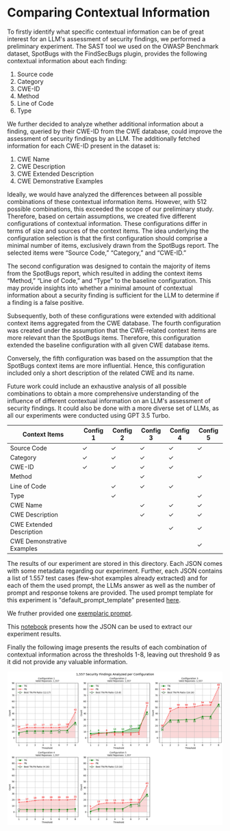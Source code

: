 # Comparing Contextual Information

To firstly identify what specific contextual information can be of great interest for an LLM's assessment of security findings, we performed a preliminary experiment. The SAST tool we used on the OWASP Benchmark dataset, SpotBugs with the FindSecBugs plugin, provides the following contextual information about each finding:

1. Source code
2. Category
3. CWE-ID
4. Method
5. Line of Code
6. Type

We further decided to analyze whether additional information about a finding, queried by their CWE-ID from the CWE database, could improve the assessment of security findings by an LLM. The additionally fetched information for each CWE-ID present in the dataset is:

1. CWE Name
2. CWE Description
3. CWE Extended Description
4. CWE Demonstrative Examples

Ideally, we would have analyzed the differences between all possible combinations of these contextual information items. However, with 512 possible combinations, this exceeded the scope of our preliminary study. Therefore, based on certain assumptions, we created five different configurations of contextual information. These configurations differ in terms of size and sources of the context items. The idea underlying the configuration selection is that the first configuration should comprise a minimal number of items, exclusively drawn from the SpotBugs report. The selected items were “Source Code,” “Category,” and “CWE-ID.”

The second configuration was designed to contain the majority of items from the SpotBugs report, which resulted in adding the context items “Method,” “Line of Code,” and “Type” to the baseline configuration. This may provide insights into whether a minimal amount of contextual information about a security finding is sufficient for the LLM to determine if a finding is a false positive.

Subsequently, both of these configurations were extended with additional context items aggregated from the CWE database. The fourth configuration was created under the assumption that the CWE-related context items are more relevant than the SpotBugs items. Therefore, this configuration extended the baseline configuration with all given CWE database items.

Conversely, the fifth configuration was based on the assumption that the SpotBugs context items are more influential. Hence, this configuration included only a short description of the related CWE and its name.

Future work could include an exhaustive analysis of all possible combinations to obtain a more comprehensive understanding of the influence of different contextual information on an LLM's assessment of security findings. It could also be done with a more diverse set of LLMs, as all our experiments were conducted using GPT 3.5 Turbo.

| **Context Items**          | **Config 1** | **Config 2** | **Config 3** | **Config 4** | **Config 5** |
| -------------------------- | ------------ | ------------ | ------------ | ------------ | ------------ |
| Source Code                | ✓            | ✓            | ✓            | ✓            | ✓            |
| Category                   | ✓            | ✓            | ✓            | ✓            |              |
| CWE-ID                     | ✓            | ✓            | ✓            | ✓            |              |
| Method                     |              |              | ✓            |              | ✓            |
| Line of Code               |              | ✓            | ✓            | ✓            |              |
| Type                       |              | ✓            |              |              | ✓            |
| CWE Name                   |              |              | ✓            | ✓            | ✓            |
| CWE Description            |              |              | ✓            | ✓            | ✓            |
| CWE Extended Description   |              |              |              | ✓            | ✓            |
| CWE Demonstrative Examples |              |              |              |              | ✓            |

The results of our experiment are stored in this directory. Each JSON comes with some metadata regarding our experiment. Further, each JSON contains a list of 1.557 test cases (few-shot examples already extracted) and for each of them the used prompt, the LLMs answer as well as the number of prompt and response tokens are provided. The used prompt template for this experiment is "default_prompt_template" presented [here](../../../src/prompt_templates.py).

We fruther provided one [exemplaric prompt](./exemplaric_prompt.py).

This [notebook](evaluation.ipynb) presents how the JSON can be used to extract our experiment results.

Finally the following image presents the results of each combination of contextual information across the thresholds 1-8, leaving out threshold 9 as it did not provide any valuable information.

![image](context_items_tn_fn_over_thresholds.png)
